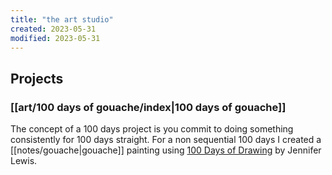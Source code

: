 ```yaml
---
title: "the art studio"
created: 2023-05-31
modified: 2023-05-31
---
```


## Projects

### [[art/100 days of gouache/index|100 days of gouache]]

The concept of a 100 days project is you commit to doing something consistently for 100 days straight. For a non sequential 100 days I created a [[notes/gouache|gouache]] painting using [100 Days of Drawing](https://www.booktopia.com.au/100-days-of-drawing-guided-sketchbook--jennifer-lewis/book/9781419732171.html) by Jennifer Lewis.
